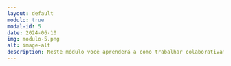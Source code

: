 ```yaml
---
layout: default
modulo: true
modal-id: 5
date: 2024-06-10
img: modulo-5.png
alt: image-alt
description: Neste módulo você aprenderá a como trabalhar colaborativamente com o Canva e compartilhar suas criações em arquivos de PDF, PNG e outros. Aqui você encontrará vídeos que te ensinam o passo a passo para compartilhar os seus arquivos do canva de forma segura e eficiente; como criar atividades colaborativas com seus alunos; como exportar os seus arquivos em PDF, PNG e outros e por fim, como criar um QR CODE para inovar nas suas aulas. É importante que ao final de cada vídeo você teste os seus colocando em prática as orientações fornecidas. <hr /> <p>Compartilhar projetos no Canva - Compartilhamento de projetos com alunos e colegas</p> <iframe width="560" height="315" src="https://www.youtube.com/embed/fL8Bh9xgnpw?si=yOS0EtJtauA_unoS" frameborder="0" allowfullscreen></iframe> <hr /> <p><b>Colaborar em  projetos no Canva Edição colaborativa de materiais.</b></p> <br /> <iframe width="560" height="315" src="https://www.youtube.com/embed/YgBi24aTvZM?si=AMmgEv63X0UgdUeq" frameborder="0" allowfullscreen></iframe> <hr /> <p>Exportar  projetos no Canva Exportação de arquivos em diferentes formatos (PDF, PNG, etc.). </p> <a href="downloads/modulo-5-instrução-de-exportar-arquivo-canva.pdf" download>Instrução de Exportar Arquivo Canva.pdf</a> <hr /> <b>Bônus do módulo</b><br /><br /> <iframe width="560" height="315" src="https://www.youtube.com/embed/5A4a4UNJ6xg?si=MdnzO-VIM-PRY92Y" frameborder="0" allowfullscreen></iframe>
---
```

